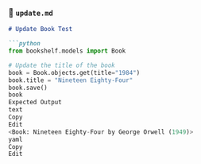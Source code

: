 ### 📌 `update.md`
```markdown
# Update Book Test

```python
from bookshelf.models import Book

# Update the title of the book
book = Book.objects.get(title="1984")
book.title = "Nineteen Eighty-Four"
book.save()
book
Expected Output
text
Copy
Edit
<Book: Nineteen Eighty-Four by George Orwell (1949)>
yaml
Copy
Edit
